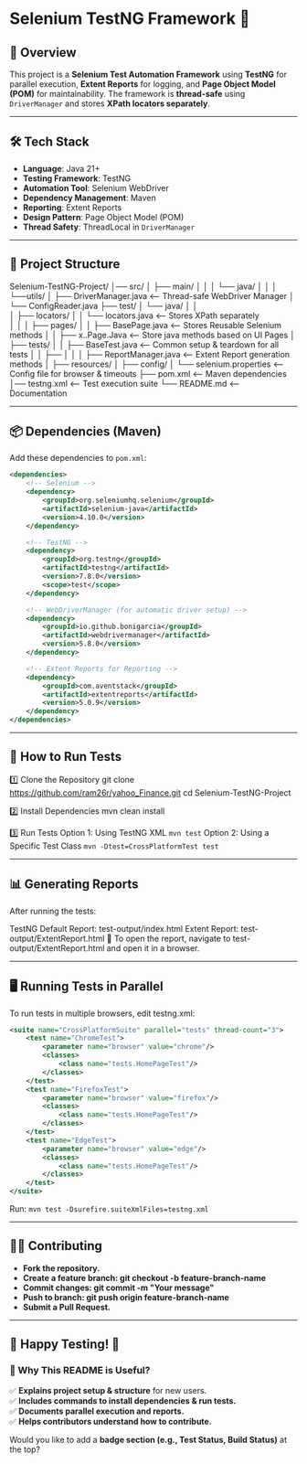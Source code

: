 # Selenium TestNG Framework 🚀
## 📌 Overview
This project is a **Selenium Test Automation Framework** using **TestNG** for parallel execution, **Extent Reports** for logging, and **Page Object Model (POM)** for maintainability. The framework is **thread-safe** using `DriverManager` and stores **XPath locators separately**.

---

## 🛠️ Tech Stack
- **Language**: Java 21+
- **Testing Framework**: TestNG
- **Automation Tool**: Selenium WebDriver
- **Dependency Management**: Maven
- **Reporting**: Extent Reports
- **Design Pattern**: Page Object Model (POM)
- **Thread Safety**: ThreadLocal in `DriverManager`

---

## 📁 Project Structure

Selenium-TestNG-Project/ 
│── src/ 
│
├── main/
│    │ 
│    └── java/
│        │
│        └──utils/ 
│               ├── DriverManager.java <-- Thread-safe WebDriver Manager
│               └── ConfigReader.java
├── test/ 
│    └── java/
│           │       
│           ├── locators/
│           │     └── locators.java <-- Stores XPath separately       
│           │
│           ├── pages/
│           │       ├── BasePage.java <-- Stores Reusable Selenium methods
│           │       ├── x..Page.Java <-- Store java methods based on UI Pages
│           ├── tests/ 
│           │   ├── BaseTest.java <-- Common setup & teardown for all tests 
│           │   ├──
│           │
│           ├── ReportManager.java <-- Extent Report generation methods
│           ├── resources/ 
│                   ├── config/ 
│                       └── selenium.properties <-- Config file for browser & timeouts
├── pom.xml <-- Maven dependencies 
│── testng.xml <-- Test execution suite
└── README.md <-- Documentation

---
## 📦 Dependencies (Maven)
Add these dependencies to `pom.xml`:

```xml
<dependencies>
    <!-- Selenium -->
    <dependency>
        <groupId>org.seleniumhq.selenium</groupId>
        <artifactId>selenium-java</artifactId>
        <version>4.10.0</version>
    </dependency>

    <!-- TestNG -->
    <dependency>
        <groupId>org.testng</groupId>
        <artifactId>testng</artifactId>
        <version>7.8.0</version>
        <scope>test</scope>
    </dependency>

    <!-- WebDriverManager (for automatic driver setup) -->
    <dependency>
        <groupId>io.github.bonigarcia</groupId>
        <artifactId>webdrivermanager</artifactId>
        <version>5.8.0</version>
    </dependency>

    <!-- Extent Reports for Reporting -->
    <dependency>
        <groupId>com.aventstack</groupId>
        <artifactId>extentreports</artifactId>
        <version>5.0.9</version>
    </dependency>
</dependencies>
```

---
## 🚀 How to Run Tests

1️⃣ Clone the Repository
    git clone https://github.com/ram26r/yahoo_Finance.git
    cd Selenium-TestNG-Project

2️⃣ Install Dependencies
    mvn clean install

3️⃣ Run Tests
    Option 1: Using TestNG XML
            `mvn test`
    Option 2: Using a Specific Test Class
        `mvn -Dtest=CrossPlatformTest test`

---
## 📊 Generating Reports
After running the tests:

TestNG Default Report: test-output/index.html
Extent Report: test-output/ExtentReport.html
📌 To open the report, navigate to test-output/ExtentReport.html and open it in a browser.

---

## 🖥️ Running Tests in Parallel

To run tests in multiple browsers, edit testng.xml:

```xml
<suite name="CrossPlatformSuite" parallel="tests" thread-count="3">
    <test name="ChromeTest">
        <parameter name="browser" value="chrome"/>
        <classes>
            <class name="tests.HomePageTest"/>
        </classes>
    </test>
    <test name="FirefoxTest">
        <parameter name="browser" value="firefox"/>
        <classes>
            <class name="tests.HomePageTest"/>
        </classes>
    </test>
    <test name="EdgeTest">
        <parameter name="browser" value="edge"/>
        <classes>
            <class name="tests.HomePageTest"/>
        </classes>
    </test>
</suite>
```
Run: `mvn test -Dsurefire.suiteXmlFiles=testng.xml`


---

## 👨‍💻 Contributing

- **Fork the repository.**
- **Create a feature branch: git checkout -b feature-branch-name**
- **Commit changes: git commit -m "Your message"**
- **Push to branch: git push origin feature-branch-name**
- **Submit a Pull Request.**

---

## 🎯 Happy Testing! 🚀

### **📌 Why This README is Useful?**
✅ **Explains project setup & structure** for new users.  
✅ **Includes commands to install dependencies & run tests.**  
✅ **Documents parallel execution and reports.**  
✅ **Helps contributors understand how to contribute.**

Would you like to add a **badge section (e.g., Test Status, Build Status)** at the top?

